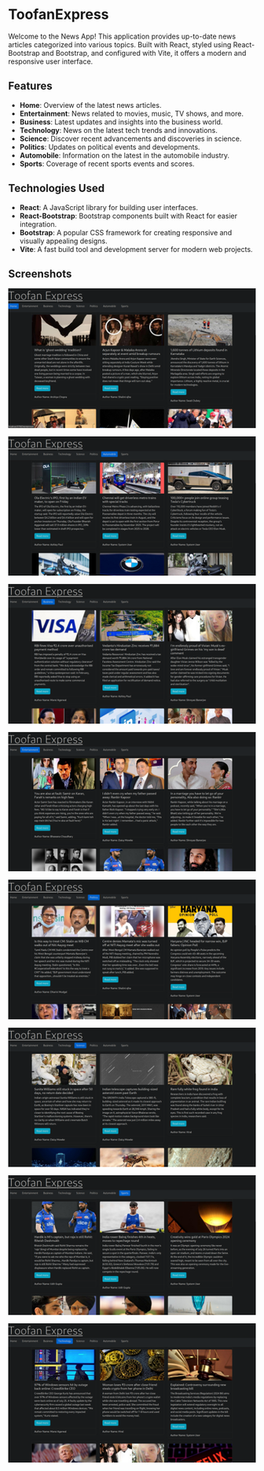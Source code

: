 # ToofanExpress

Welcome to the News App! This application provides up-to-date news articles categorized into various topics. Built with React, styled using React-Bootstrap and Bootstrap, and configured with Vite, it offers a modern and responsive user interface.

## Features

- **Home**: Overview of the latest news articles.
- **Entertainment**: News related to movies, music, TV shows, and more.
- **Business**: Latest updates and insights into the business world.
- **Technology**: News on the latest tech trends and innovations.
- **Science**: Discover recent advancements and discoveries in science.
- **Politics**: Updates on political events and developments.
- **Automobile**: Information on the latest in the automobile industry.
- **Sports**: Coverage of recent sports events and scores.

## Technologies Used

- **React**: A JavaScript library for building user interfaces.
- **React-Bootstrap**: Bootstrap components built with React for easier integration.
- **Bootstrap**: A popular CSS framework for creating responsive and visually appealing designs.
- **Vite**: A fast build tool and development server for modern web projects.



## Screenshots

![Home Page Screenshot](Screenshots/Home.png)

![Automobile Page Screenshot](Screenshots/Automobile.png)

![Business Page Screenshot](Screenshots/Business.png)

![Entertainment Page Screenshot](Screenshots/Entertainment.png)

![Politics Page Screenshot](Screenshots/Politics.png)

![Science Page Screenshot](Screenshots/Science.png)

![Sports Page Screenshot](Screenshots/Sports.png)

![Technology Page Screenshot](Screenshots/Technology.png)

